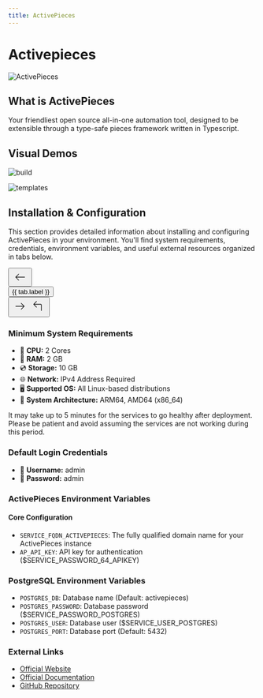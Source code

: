 ```yaml
---
title: ActivePieces
---
```


# Activepieces

![ActivePieces](/images/services/activepieces0.png)

## What is ActivePieces

Your friendliest open source all-in-one automation tool, designed to be extensible through a type-safe pieces framework written in Typescript.

## Visual Demos

![build](/images/services/activepieces1.gif)

![templates](/images/services/activepieces2.gif)

## Installation & Configuration

This section provides detailed information about installing and configuring ActivePieces in your environment. You'll find system requirements, credentials, environment variables, and useful external resources organized in tabs below.

<script setup lang="ts">
import { ref, computed, nextTick } from 'vue'

defineProps<{
  services? : {
    id: string
    label: string
  }[]
}>()

const activeTab = ref('general')
const tabs = [
  { id: 'general', label: 'Overview & Requirements' },
  { id: 'credentials', label: 'Default Credentials' },
  { id: 'activepieces-env', label: 'ActivePieces Environment' },
  { id: 'postgres-env', label: 'PostgreSQL Environment' },
  { id: 'links', label: 'External Links' }
]

const currentIndex = computed(() => tabs.findIndex(tab => tab.id === activeTab.value))

const scrollTabIntoView = (tabId: string) => {
  nextTick(() => {
    const activeTabElement = document.querySelector(`[data-tab-id="${tabId}"]`)
    activeTabElement?.scrollIntoView({ behavior: 'smooth', block: 'nearest', inline: 'center' })
  })
}

const setActiveTab = (tabId: string) => {
  activeTab.value = tabId
  scrollTabIntoView(tabId)
}

type Direction = 'next' | 'prev'
const navigateTab = (direction: Direction) => {
  const newIndex = direction === 'next' 
    ? (currentIndex.value + 1) % tabs.length 
    : (currentIndex.value - 1 + tabs.length) % tabs.length
  const newTabId = tabs[newIndex].id
  setActiveTab(newTabId)
}
</script>

<div class="tabs-container">
  <div class="tabs-navigation">
    <button 
      class="group nav-arrow"
      @click="navigateTab('prev')"
      aria-label="Previous tab"
    >
      <svg class="size-10 left" xmlns="http://www.w3.org/2000/svg" width="32" height="32" viewBox="0 0 24 24"><path fill="currentColor" d="m6.523 12.5l3.735 3.735q.146.146.153.344q.006.198-.153.363q-.166.166-.357.168t-.357-.162l-4.382-4.383q-.243-.242-.243-.565t.243-.566l4.382-4.382q.147-.146.347-.153q.201-.007.367.159q.16.165.162.353q.003.189-.162.354L6.523 11.5h12.38q.214 0 .358.143t.143.357t-.143.357t-.357.143z"/></svg>
    </button>
    <div class="tabs-header">
      <button
        v-for="tab in tabs"
        :key="tab.id"
        :data-tab-id="tab.id"
        @click="setActiveTab(tab.id)"
        :class="['tab-button', { active: activeTab === tab.id }]"
      >
        {{ tab.label }}
      </button>
    </div>
    <button 
      class="group nav-arrow"
      @click="navigateTab('next')"
      aria-label="Next tab"
    >
      <svg v-if="currentIndex < tabs.length - 1" class="size-10 right" xmlns="http://www.w3.org/2000/svg" width="32" height="32" viewBox="0 0 24 24"><path fill="currentColor" d="M17.073 12.5H5.5q-.213 0-.357-.143T5 12t.143-.357t.357-.143h11.573l-3.735-3.734q-.146-.147-.152-.345t.152-.363q.166-.166.357-.168t.357.162l4.383 4.383q.13.13.183.267t.053.298t-.053.298t-.183.268l-4.383 4.382q-.146.146-.347.153t-.367-.159q-.16-.165-.162-.354t.162-.354z"/></svg>
      <svg v-else class="size-10 rotate-90" xmlns="http://www.w3.org/2000/svg" width="32" height="32" viewBox="0 0 24 24"><path fill="currentColor" d="m6.921 9.5l3.439 3.439q.165.165.162.353q-.003.189-.162.354q-.166.165-.364.159t-.344-.153L5.566 9.566q-.131-.132-.184-.268T5.329 9t.053-.298t.184-.267L9.64 4.359q.165-.165.356-.165q.192 0 .357.165q.165.166.156.364t-.156.344L6.92 8.5h9.464q.67 0 1.143.472q.472.472.472 1.144V18.5q0 .214-.143.357T17.5 19t-.357-.143T17 18.5v-8.384q0-.27-.173-.443t-.442-.173z"/></svg>
    </button>
  </div>
  <div class="tab-content rounded-lg mt-2">
    <div v-show="activeTab === 'general'">
      <h3>Minimum System Requirements</h3>
      <ul>
        <li>🔲 <strong>CPU:</strong> 2 Cores</li>
        <li>💾 <strong>RAM:</strong> 2 GB</li>
        <li>💿 <strong>Storage:</strong> 10 GB</li>
        <li>🌐 <strong>Network:</strong> IPv4 Address Required</li>
        <li>🖥️ <strong>Supported OS:</strong> All Linux-based distributions</li>
        <li>🌱 <strong>System Architecture:</strong> ARM64, AMD64 (x86_64)</li> 
      </ul>
      <div class="warning">
        <p>It may take up to 5 minutes for the services to go healthy after deployment. Please be patient and avoid assuming the services are not working during this period.</p>
      </div>
    </div>
    <div v-show="activeTab === 'credentials'">
      <h3>Default Login Credentials</h3>
      <ul>
        <li>👤 <strong>Username:</strong> admin</li>
        <li>🔑 <strong>Password:</strong> admin</li>
      </ul>
    </div>
    <div v-show="activeTab === 'activepieces-env'">
      <h3>ActivePieces Environment Variables</h3>
      <h4>Core Configuration</h4>
      <ul>
        <li><code>SERVICE_FQDN_ACTIVEPIECES</code>: The fully qualified domain name for your ActivePieces instance</li>
        <li><code>AP_API_KEY</code>: API key for authentication ($SERVICE_PASSWORD_64_APIKEY)</li>
      </ul>
    </div>
    <div v-show="activeTab === 'postgres-env'">
      <h3>PostgreSQL Environment Variables</h3>
      <ul>
        <li><code>POSTGRES_DB</code>: Database name (Default: activepieces)</li>
        <li><code>POSTGRES_PASSWORD</code>: Database password ($SERVICE_PASSWORD_POSTGRES)</li>
        <li><code>POSTGRES_USER</code>: Database user ($SERVICE_USER_POSTGRES)</li>
        <li><code>POSTGRES_PORT</code>: Database port (Default: 5432)</li>
      </ul>
    </div>
    <div v-show="activeTab === 'links'">
      <h3>External Links</h3>
      <ul>
        <li><a href="https://www.activepieces.com?utm_source=coolify.io" target="_blank">Official Website</a></li>
        <li><a href="https://www.activepieces.com/docs?utm_source=coolify.io" target="_blank">Official Documentation</a></li>
        <li><a href="https://github.com/activepieces/activepieces?utm_source=coolify.io" target="_blank">GitHub Repository</a></li>
      </ul>
    </div>
  </div>
</div>

<style>
.tabs-container {
  @apply my-6;
}

.tabs-navigation {
  @apply flex items-center gap-2;
}

.nav-arrow {
  @apply p-2 text-lg font-medium transition-colors duration-200 border-none bg-transparent;
  color: var(--vp-c-text-2);
}

.nav-arrow:hover {
  color: var(--vp-c-text-1);
  background: transparent;
}

.nav-arrow:hover svg.left {
  transform: translateX(-5px);
  transition: transform 0.3s ease-in-out;
}

.nav-arrow:hover svg.right {
  transform: translateX(5px);
  transition: transform 0.3s ease-in-out;
}

.tabs-header {
  @apply flex gap-2 border-b border-[var(--vp-c-divider)] mb-4;
  overflow-x: auto;
  -ms-overflow-style: none;  /* Hide scrollbar for IE and Edge */
  scrollbar-width: none;     /* Hide scrollbar for Firefox */
}

.tabs-header::-webkit-scrollbar {
  display: none;  /* Hide scrollbar for Chrome, Safari and Opera */
}

.tabs-header::-webkit-scrollbar-thumb {
  background-color: var(--vp-c-divider);
  border-radius: 3px;
}

.tabs-header::-webkit-scrollbar-track {
  background-color: transparent;
}

.tab-button {
  @apply px-4 py-2 text-sm font-medium relative transition-colors duration-200 whitespace-nowrap;
  color: var(--vp-c-text-2);
}

.tab-button:hover {
  color: var(--vp-c-text-1);
}

.tab-button.active {
  color: var(--vp-c-brand);
}

.tab-button.active::after {
  content: '';
  @apply absolute bottom-0 left-0 w-full h-0.5;
  background-color: var(--vp-c-brand);
}

.tab-content {
  @apply p-4 rounded-b-lg;
  background-color: var(--vp-c-bg-soft);
  overflow-y: auto;
  -ms-overflow-style: none;  /* Hide scrollbar for IE and Edge */
  scrollbar-width: none;     /* Hide scrollbar for Firefox */
}

.tab-content::-webkit-scrollbar {
  display: none;  /* Hide scrollbar for Chrome, Safari and Opera */
}

.tab-content::-webkit-scrollbar-thumb {
  background-color: var(--vp-c-divider);
  border-radius: 3px;
}

.tab-content::-webkit-scrollbar-track {
  background-color: transparent;
}

.warning {
  @apply p-4 rounded-lg mt-4;
  background-color: var(--vp-c-yellow-dimm);
  color: var(--vp-c-yellow);
}
</style>